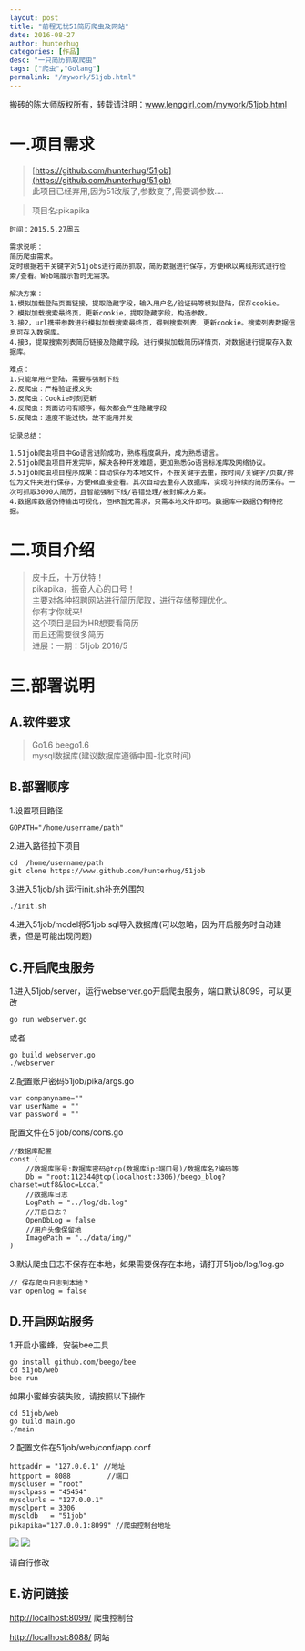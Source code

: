 ```yaml
---
layout: post
title: "前程无忧51简历爬虫及网站"
date: 2016-08-27
author: hunterhug
categories: [作品]
desc: "一只简历抓取爬虫"
tags: ["爬虫","Golang"]
permalink: "/mywork/51job.html"
--- 
```


搬砖的陈大师版权所有，转载请注明：www.lenggirl.com/mywork/51job.html

# 一.项目需求
>[https://github.com/hunterhug/51job](https://github.com/hunterhug/51job)<br/>
>此项目已经弃用,因为51改版了,参数变了,需要调参数....

>项目名:pikapika

```
时间：2015.5.27周五

需求说明：
简历爬虫需求。
定时根据若干关键字对51jobs进行简历抓取，简历数据进行保存，方便HR以离线形式进行检索/查看。Web端展示暂时无需求。

解决方案：
1.模拟加载登陆页面链接，提取隐藏字段，输入用户名/验证码等模拟登陆，保存cookie。
2.模拟加载搜索最终页，更新cookie，提取隐藏字段，构造参数。
3.接2，url携带参数进行模拟加载搜索最终页，得到搜索列表，更新cookie。搜索列表数据信息可存入数据库。
4.接3，提取搜索列表简历链接及隐藏字段，进行模拟加载简历详情页，对数据进行提取存入数据库。

难点：
1.只能单用户登陆，需要写强制下线
2.反爬虫：严格验证报文头
3.反爬虫：Cookie时刻更新
4.反爬虫：页面访问有顺序，每次都会产生隐藏字段
5.反爬虫：速度不能过快，故不能用并发

记录总结：

1.51job爬虫项目中Go语言进阶成功，熟练程度飙升，成为熟悉语言。
2.51job爬虫项目开发完毕，解决各种开发难题，更加熟悉Go语言标准库及网络协议。
3.51job爬虫项目程序成果：自动保存为本地文件，不按关键字去重，按时间/关键字/页数/排位为文件夹进行保存，方便HR直接查看。其次自动去重存入数据库，实现可持续的简历保存。一次可抓取3000人简历，且智能强制下线/容错处理/被封解决方案。
4.数据库数据仍待输出可视化，但HR暂无需求，只需本地文件即可。数据库中数据仍有待挖掘。
```

# 二.项目介绍
>皮卡丘，十万伏特！<br/>
>pikapika，振奋人心的口号！<br/>
>主要对各种招聘网站进行简历爬取，进行存储整理优化。<br/>
>你有才你就来!<br/>
>这个项目是因为HR想要看简历<br/>
>而且还需要很多简历<br/>
>进展：一期：51job  2016/5 

# 三.部署说明

## 	A.软件要求

>Go1.6  beego1.6<br/>
>mysql数据库(建议数据库遵循中国-北京时间)

## B.部署顺序

1.设置项目路径

	GOPATH="/home/username/path"

2.进入路径拉下项目

	cd  /home/username/path
	git clone https://www.github.com/hunterhug/51job

3.进入51job/sh 运行init.sh补充外围包

	./init.sh

4.进入51job/model将51job.sql导入数据库(可以忽略，因为开启服务时自动建表，但是可能出现问题)

## C.开启爬虫服务

1.进入51job/server，运行webserver.go开启爬虫服务，端口默认8099，可以更改
 	
 	go run webserver.go

或者
	
	go build webserver.go
	./webserver
 
2.配置账户密码51job/pika/args.go

	var companyname=""
	var userName = ""
	var password = ""

配置文件在51job/cons/cons.go

	//数据库配置
	const (
		//数据库账号:数据库密码@tcp(数据库ip:端口号)/数据库名?编码等
		Db = "root:112344@tcp(localhost:3306)/beego_blog?charset=utf8&loc=Local"
		//数据库日志
		LogPath = "../log/db.log"
		//开启日志？
		OpenDbLog = false
		//用户头像保留地
		ImagePath = "../data/img/"
	)

3.默认爬虫日志不保存在本地，如果需要保存在本地，请打开51job/log/log.go

	// 保存爬虫日志到本地？
	var openlog = false

## D.开启网站服务

1.开启小蜜蜂，安装bee工具

	go install github.com/beego/bee
 	cd 51job/web
 	bee run

如果小蜜蜂安装失败，请按照以下操作

	cd 51job/web
	go build main.go
	./main
	
2.配置文件在51job/web/conf/app.conf
	
	httpaddr = "127.0.0.1" //地址
	httpport = 8088         //端口
	mysqluser = "root"
	mysqlpass = "45454"
	mysqlurls = "127.0.0.1"
	mysqlport = 3306
	mysqldb   = "51job"
	pikapika="127.0.0.1:8099" //爬虫控制台地址

<img src='https://raw.githubusercontent.com/hunterhug/51job/master/img/step1.png' />
<img src='https://raw.githubusercontent.com/hunterhug/51job/master/img/step2.png' />

请自行修改

## E.访问链接

[http://localhost:8099/](http://localhost:8099/) 爬虫控制台

[http://localhost:8088/](http://localhost:8088/) 网站

